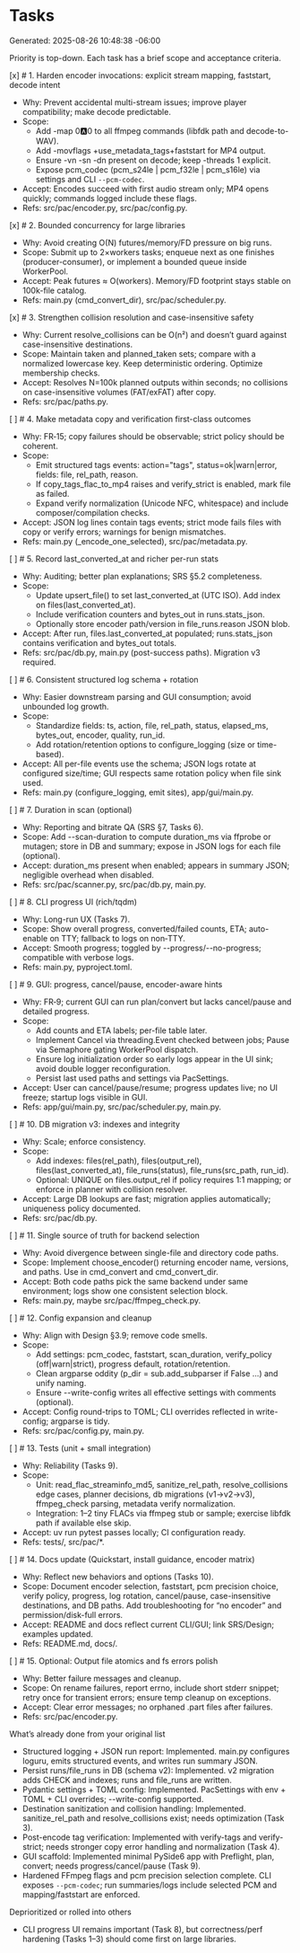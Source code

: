# Tasks

Generated: 2025-08-26 10:48:38 -06:00

Priority is top-down. Each task has a brief scope and acceptance criteria.

[x] # 1. Harden encoder invocations: explicit stream mapping, faststart, decode intent
- Why: Prevent accidental multi-stream issues; improve player compatibility; make decode predictable.
- Scope:
  - Add -map 0:a:0 to all ffmpeg commands (libfdk path and decode-to-WAV).
  - Add -movflags +use_metadata_tags+faststart for MP4 output.
  - Ensure -vn -sn -dn present on decode; keep -threads 1 explicit.
  - Expose pcm_codec (pcm_s24le | pcm_f32le | pcm_s16le) via settings and CLI `--pcm-codec`.
- Accept: Encodes succeed with first audio stream only; MP4 opens quickly; commands logged include these flags.
- Refs: src/pac/encoder.py, src/pac/config.py.

[x] # 2. Bounded concurrency for large libraries
- Why: Avoid creating O(N) futures/memory/FD pressure on big runs.
- Scope: Submit up to 2×workers tasks; enqueue next as one finishes (producer-consumer), or implement a bounded queue inside WorkerPool.
- Accept: Peak futures ≈ O(workers). Memory/FD footprint stays stable on 100k-file catalog.
- Refs: main.py (cmd_convert_dir), src/pac/scheduler.py.

[x] # 3. Strengthen collision resolution and case-insensitive safety
- Why: Current resolve_collisions can be O(n²) and doesn’t guard against case-insensitive destinations.
- Scope: Maintain taken and planned_taken sets; compare with a normalized lowercase key. Keep deterministic ordering. Optimize membership checks.
- Accept: Resolves N=100k planned outputs within seconds; no collisions on case-insensitive volumes (FAT/exFAT) after copy.
- Refs: src/pac/paths.py.

[ ] # 4. Make metadata copy and verification first-class outcomes
- Why: FR‑15; copy failures should be observable; strict policy should be coherent.
- Scope:
  - Emit structured tags events: action="tags", status=ok|warn|error, fields: file, rel_path, reason.
  - If copy_tags_flac_to_mp4 raises and verify_strict is enabled, mark file as failed.
  - Expand verify normalization (Unicode NFC, whitespace) and include composer/compilation checks.
- Accept: JSON log lines contain tags events; strict mode fails files with copy or verify errors; warnings for benign mismatches.
- Refs: main.py (_encode_one_selected), src/pac/metadata.py.

[ ] # 5. Record last_converted_at and richer per-run stats
- Why: Auditing; better plan explanations; SRS §5.2 completeness.
- Scope:
  - Update upsert_file() to set last_converted_at (UTC ISO). Add index on files(last_converted_at).
  - Include verification counters and bytes_out in runs.stats_json.
  - Optionally store encoder path/version in file_runs.reason JSON blob.
- Accept: After run, files.last_converted_at populated; runs.stats_json contains verification and bytes_out totals.
- Refs: src/pac/db.py, main.py (post-success paths). Migration v3 required.

[ ] # 6. Consistent structured log schema + rotation
- Why: Easier downstream parsing and GUI consumption; avoid unbounded log growth.
- Scope:
  - Standardize fields: ts, action, file, rel_path, status, elapsed_ms, bytes_out, encoder, quality, run_id.
  - Add rotation/retention options to configure_logging (size or time-based).
- Accept: All per-file events use the schema; JSON logs rotate at configured size/time; GUI respects same rotation policy when file sink used.
- Refs: main.py (configure_logging, emit sites), app/gui/main.py.

[ ] # 7. Duration in scan (optional)
- Why: Reporting and bitrate QA (SRS §7, Tasks 6).
- Scope: Add --scan-duration to compute duration_ms via ffprobe or mutagen; store in DB and summary; expose in JSON logs for each file (optional).
- Accept: duration_ms present when enabled; appears in summary JSON; negligible overhead when disabled.
- Refs: src/pac/scanner.py, src/pac/db.py, main.py.

[ ] # 8. CLI progress UI (rich/tqdm)
- Why: Long-run UX (Tasks 7).
- Scope: Show overall progress, converted/failed counts, ETA; auto-enable on TTY; fallback to logs on non‑TTY.
- Accept: Smooth progress; toggled by --progress/--no-progress; compatible with verbose logs.
- Refs: main.py, pyproject.toml.

[ ] # 9. GUI: progress, cancel/pause, encoder-aware hints
- Why: FR‑9; current GUI can run plan/convert but lacks cancel/pause and detailed progress.
- Scope:
  - Add counts and ETA labels; per-file table later.
  - Implement Cancel via threading.Event checked between jobs; Pause via Semaphore gating WorkerPool dispatch.
  - Ensure log initialization order so early logs appear in the UI sink; avoid double logger reconfiguration.
  - Persist last used paths and settings via PacSettings.
- Accept: User can cancel/pause/resume; progress updates live; no UI freeze; startup logs visible in GUI.
- Refs: app/gui/main.py, src/pac/scheduler.py, main.py.

[ ] # 10. DB migration v3: indexes and integrity
- Why: Scale; enforce consistency.
- Scope:
  - Add indexes: files(rel_path), files(output_rel), files(last_converted_at), file_runs(status), file_runs(src_path, run_id).
  - Optional: UNIQUE on files.output_rel if policy requires 1:1 mapping; or enforce in planner with collision resolver.
- Accept: Large DB lookups are fast; migration applies automatically; uniqueness policy documented.
- Refs: src/pac/db.py.

[ ] # 11. Single source of truth for backend selection
- Why: Avoid divergence between single-file and directory code paths.
- Scope: Implement choose_encoder() returning encoder name, versions, and paths. Use in cmd_convert and cmd_convert_dir.
- Accept: Both code paths pick the same backend under same environment; logs show one consistent selection block.
- Refs: main.py, maybe src/pac/ffmpeg_check.py.

[ ] # 12. Config expansion and cleanup
- Why: Align with Design §3.9; remove code smells.
- Scope:
  - Add settings: pcm_codec, faststart, scan_duration, verify_policy (off|warn|strict), progress default, rotation/retention.
  - Clean argparse oddity (p_dir = sub.add_subparser if False …) and unify naming.
  - Ensure --write-config writes all effective settings with comments (optional).
- Accept: Config round-trips to TOML; CLI overrides reflected in write-config; argparse is tidy.
- Refs: src/pac/config.py, main.py.

[ ] # 13. Tests (unit + small integration)
- Why: Reliability (Tasks 9).
- Scope:
  - Unit: read_flac_streaminfo_md5, sanitize_rel_path, resolve_collisions edge cases, planner decisions, db migrations (v1→v2→v3), ffmpeg_check parsing, metadata verify normalization.
  - Integration: 1–2 tiny FLACs via ffmpeg stub or sample; exercise libfdk path if available else skip.
- Accept: uv run pytest passes locally; CI configuration ready.
- Refs: tests/, src/pac/*.

[ ] # 14. Docs update (Quickstart, install guidance, encoder matrix)
- Why: Reflect new behaviors and options (Tasks 10).
- Scope: Document encoder selection, faststart, pcm precision choice, verify policy, progress, log rotation, cancel/pause, case-insensitive destinations, and DB paths. Add troubleshooting for “no encoder” and permission/disk-full errors.
- Accept: README and docs reflect current CLI/GUI; link SRS/Design; examples updated.
- Refs: README.md, docs/.

[ ] # 15. Optional: Output file atomics and fs errors polish
- Why: Better failure messages and cleanup.
- Scope: On rename failures, report errno, include short stderr snippet; retry once for transient errors; ensure temp cleanup on exceptions.
- Accept: Clear error messages; no orphaned .part files after failures.
- Refs: src/pac/encoder.py.

What’s already done from your original list
- Structured logging + JSON run report: Implemented. main.py configures loguru, emits structured events, and writes run summary JSON.
- Persist runs/file_runs in DB (schema v2): Implemented. v2 migration adds CHECK and indexes; runs and file_runs are written.
- Pydantic settings + TOML config: Implemented. PacSettings with env + TOML + CLI overrides; --write-config supported.
- Destination sanitization and collision handling: Implemented. sanitize_rel_path and resolve_collisions exist; needs optimization (Task 3).
- Post-encode tag verification: Implemented with verify-tags and verify-strict; needs stronger copy error handling and normalization (Task 4).
- GUI scaffold: Implemented minimal PySide6 app with Preflight, plan, convert; needs progress/cancel/pause (Task 9).
 - Hardened FFmpeg flags and pcm precision selection complete. CLI exposes `--pcm-codec`; run summaries/logs include selected PCM and mapping/faststart are enforced.

Deprioritized or rolled into others
- CLI progress UI remains important (Task 8), but correctness/perf hardening (Tasks 1–3) should come first on large libraries.
